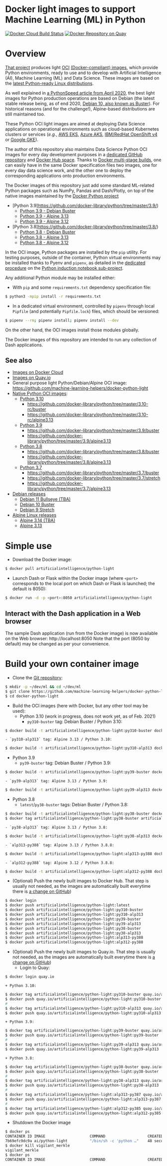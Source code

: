Docker light images to support Machine Learning (ML) in Python
==============================================================

[![Docker Cloud Build Status](https://img.shields.io/docker/cloud/build/artificialintelligence/python-light)](https://hub.docker.com/repository/docker/artificialintelligence/python-light/general)
[![Docker Repository on Quay](https://quay.io/repository/artificialintelligence/python-light/status "Docker Repository on Quay")](https://quay.io/repository/artificialintelligence/python-light)

# Overview
[That project](https://github.com/machine-learning-helpers/docker-python-light)
produces light [OCI](https://opencontainers.org/)
[(Docker-compliant) images](https://hub.docker.com/repository/docker/artificialintelligence/python-light/tags),
which provide Python environments, ready to use and to develop with
Artificial Intelligence (AI), Machine Learning (ML) and
Data Science. These images are based on the
[latest Python-ready Linux distributions](https://hub.docker.com/_/python).

As well explained in
[a PythonSpeed article from April 2020](https://pythonspeed.com/articles/base-image-python-docker-images/),
the best light images for Python production operations are based on Debian
(the latest stable release being, as of end 2020,
[Debian 10, also known as Buster](https://www.debian.org/releases/buster/)).
For historical reasons (and for the challenge!), Alpine-based distributions
are still maintained too.

These Python OCI light images are aimed at deploying Data Science
applications on operational environments such as cloud-based Kubernetes
clusters or services (_e.g._,
[AWS EKS](https://aws.amazon.com/eks),
[Azure AKS](https://azure.microsoft.com/en-us/services/kubernetes-service/),
[IBM/RedHat OpenShift v4](https://www.redhat.com/en/openshift-4) or
[Google GKE](https://cloud.google.com/kubernetes-engine)).

The author of this repository also maintains Data Science Python OCI images
for every day development purposes in a
[dedicated GitHub repository](https://github.com/machine-learning-helpers/docker-python-jupyter/)
and
[Docker Hub space](https://hub.docker.com/repository/docker/artificialintelligence/python-jupyter).
Thanks to
[Docker multi-stage builds](https://docs.docker.com/develop/develop-images/multistage-build/),
one can easily have in the same Docker specification files two images, one for
every day data science work, and the other one to deploy the corresponding
applications onto production environments.

The Docker images of this repository just add some standard ML-related Python
packages such as NumPy, Pandas and Dash/Plotly, on top of the native images
maintained by the [Docker Python project](https://github.com/docker-library/python)
* [Python 3.9]https://github.com/docker-library/python/tree/master/3.9/)
  + [Python 3.9 - Debian Buster](https://github.com/docker-library/python/tree/master/3.9/buster)
  + [Python 3.9 - Alpine 3.13](https://github.com/docker-library/python/tree/master/3.9/alpine3.13)
  + [Python 3.9 - Alpine 3.12](https://github.com/docker-library/python/tree/master/3.9/alpine3.12)
* [Python 3.8]https://github.com/docker-library/python/tree/master/3.8/)
  + [Python 3.8 - Debian Buster](https://github.com/docker-library/python/tree/master/3.8/buster)
  + [Python 3.8 - Alpine 3.13](https://github.com/docker-library/python/tree/master/3.8/alpine3.13)
  + [Python 3.8 - Alpine 3.12](https://github.com/docker-library/python/tree/master/3.8/alpine3.12)

In the OCI image, Python packages are installed by the `pip` utility. For testing purposes,
outside of the container, Python virtual environments may be installed thanks to Pyenv and `pipenv`,
as detailed in the
[dedicated procedure](http://github.com/machine-learning-helpers/induction-python/tree/master/installation/virtual-env)
on the
[Python induction notebook sub-project](http://github.com/machine-learning-helpers/induction-python).

Any additional Python module may be installed either:
* With `pip` and some `requirements.txt` dependency specification file:
```bash
$ python3 -mpip install -r requirements.txt
```
* In a dedicated virtual environment, controlled by `pipenv` through local `Pipfile`
  (and potentially `Pipfile.lock`) files, which should be versioned:
```bash
$ pipenv --rm; pipenv install; pipenv install --dev
```

On the other hand, the OCI images install those modules globally.

The Docker images of this repository are intended to run any collection
of Dash applications.

## See also
* [Images on Docker Cloud](https://cloud.docker.com/u/artificialintelligence/repository/docker/artificialintelligence/python-light)
* [Images on Quay.io](https://quay.io/repository/artificialintelligence/python-light)
* General purpose light Python/Debian/Alpine OCI image:
  https://github.com/machine-learning-helpers/docker-python-light
* [Native Python OCI images](https://github.com/docker-library/python):
  + [Python 3.10](https://github.com/docker-library/python/tree/master/3.10-rc)
    - https://github.com/docker-library/python/tree/master/3.10-rc/buster
    - https://github.com/docker-library/python/tree/master/3.10-rc/alpine3.13
  + [Python 3.9](https://github.com/docker-library/python/tree/master/3.9)
    - https://github.com/docker-library/python/tree/master/3.9/buster
    - https://github.com/docker-library/python/tree/master/3.9/alpine3.13
  + [Python 3.8](https://github.com/docker-library/python/tree/master/3.8)
    - https://github.com/docker-library/python/tree/master/3.8/buster
    - https://github.com/docker-library/python/tree/master/3.8/alpine3.13
  + [Python 3.7](https://github.com/docker-library/python/tree/master/3.7)
    - https://github.com/docker-library/python/tree/master/3.7/buster
    - https://github.com/docker-library/python/tree/master/3.7/stretch
    - https://github.com/docker-library/python/tree/master/3.7/alpine3.13
* [Debian releases](https://wiki.debian.org/DebianReleases)
  + [Debian 11 Bullseye (TBA)](https://wiki.debian.org/DebianBullseye)
  + [Debian 10 Buster](https://wiki.debian.org/DebianBuster)
  + [Debian 9 Stretch](https://wiki.debian.org/DebianStretch)
* [Alpine Linux releases](https://wiki.alpinelinux.org/wiki/Alpine_Linux:Releases)
  + [Alpine 3.14 (TBA)](https://wiki.alpinelinux.org/wiki/Release_Notes_for_Alpine_3.14.0)
  + [Alpine 3.13](https://wiki.alpinelinux.org/wiki/Release_Notes_for_Alpine_3.13.0)

# Simple use
* Download the Docker image:
```bash
$ docker pull artificialintelligence/python-light
```

* Launch Dash or Flask within the Docker image (where `<port>` corresponds
  to the local port on which Dash or Flask is launched; the default is 8050):
```bash
$ docker run -d -p <port>:8050 artificialintelligence/python-light
```

## Interact with the Dash application in a Web browser
The sample Dash application (run from the Docker image)
is now available on the Web browser: http://localhost:8050
Note that the port (8050 by default) may be changed as per your convenience.

# Build your own container image
* Clone the
  [Git repository](https://github.com/machine-learning-helpers/docker-python-light):
```bash
$ mkdir -p ~/dev/ml && cd ~/dev/ml
$ git clone https://github.com/machine-learning-helpers/docker-python-light.git
$ cd docker-python-light
```

* Build the OCI images (here with Docker, but any other tool may be used):
  + Python 3.10 (work in progress, does not work yet, as of Feb. 2021)
    - `py310-buster` tag: Debian Buster / Python 3.10:
```bash
$ docker build -t artificialintelligence/python-light:py310-buster docker/python-3.10-buster
```
    - `py310-alp313` tag: Alpine 3.13 / Python 3.10:
```bash
$ docker build -t artificialintelligence/python-light:py310-alp313 docker/python-3.10-alpine-3.13
```
  + Python 3.9
    - `py39-buster` tag: Debian Buster / Python 3.9:
```bash
$ docker build -t artificialintelligence/python-light:py39-buster docker/python-3.9-buster
```
    - `py39-alp313` tag: Alpine 3.13 / Python 3.9:
```bash
$ docker build -t artificialintelligence/python-light:py39-alp313 docker/python-3.9-alpine-3.13
```
  + Python 3.8
    - `latest`/`py38-buster` tags: Debian Buster / Python 3.8:
```bash
$ docker build -t artificialintelligence/python-light:py38-buster docker/python-3.8-buster
$ docker tag artificialintelligence/python-light:py38-buster artificialintelligence/python-light:latest
```
    - `py38-alp313` tag: Alpine 3.13 / Python 3.8:
```bash
$ docker build -t artificialintelligence/python-light:py38-alp313 docker/python-3.8-alpine-3.13
```
    - `alp313-py388` tag: Alpine 3.13 / Python 3.8.8:
```bash
$ docker build -t artificialintelligence/python-light:alp313-py388 docker/alpine-3.13
```
    - `alp312-py388` tag: Alpine 3.12 / Python 3.8.8:
```bash
$ docker build -t artificialintelligence/python-light:alp312-py388 docker/alpine-3.12
```

* (Optional) Push the newly built images to Docker Hub.
  That step is usually not needed, as the images are automatically
  built everytime there is
  [a change on GitHub](https://github.com/machine-learning-helpers/docker-python-light/commits/master))
```bash
$ docker login
$ docker push artificialintelligence/python-light:latest
$ docker push artificialintelligence/python-light:py310-buster
$ docker push artificialintelligence/python-light:py310-alp313
$ docker push artificialintelligence/python-light:py39-buster
$ docker push artificialintelligence/python-light:py39-alp313
$ docker push artificialintelligence/python-light:py38-buster
$ docker push artificialintelligence/python-light:py38-alp313
$ docker push artificialintelligence/python-light:alp313-py388
$ docker push artificialintelligence/python-light:alp312-py388
```

* (Optional) Push the newly built images to Quay.io.
  That step is usually not needed, as the images are automatically
  built everytime there is
  [a change on GitHub](https://github.com/machine-learning-helpers/docker-python-light/commits/master))
	+ Login to Quay:
```bash
$ docker login quay.io
```
	+ Python 3.10:
```bash
$ docker tag artificialintelligence/python-light:py310-buster quay.io/artificialintelligence/python-light:py310-buster
$ docker push quay.io/artificialintelligence/python-light:py310-buster
#
$ docker tag artificialintelligence/python-light:py310-alp313 quay.io/artificialintelligence/python-light:py310-alp313
$ docker push quay.io/artificialintelligence/python-light:py310-alp313
```
	+ Python 3.9:
```bash
$ docker tag artificialintelligence/python-light:py39-buster quay.io/artificialintelligence/python-light:py39-buster
$ docker push quay.io/artificialintelligence/python-light:py39-buster
#
$ docker tag artificialintelligence/python-light:py39-alp313 quay.io/artificialintelligence/python-light:py39-alp313
$ docker push quay.io/artificialintelligence/python-light:py39-alp313
```
	+ Python 3.8:
```bash
$ docker tag artificialintelligence/python-light:py38-buster quay.io/artificialintelligence/python-light:py38-buster
$ docker push quay.io/artificialintelligence/python-light:py38-buster
#
$ docker tag artificialintelligence/python-light:py38-alp313 quay.io/artificialintelligence/python-light:py38-alp313
$ docker push quay.io/artificialintelligence/python-light:py38-alp313
#
$ docker tag artificialintelligence/python-light:alp313-py387 quay.io/artificialintelligence/python-light:alp313-py387
$ docker push quay.io/artificialintelligence/python-light:alp313-py387
#
$ docker tag artificialintelligence/python-light:alp312-py385 quay.io/artificialintelligence/python-light:alp312-py385
$ docker push quay.io/artificialintelligence/python-light:alp312-py385
```

* Shutdown the Docker image
```bash
$ docker ps
CONTAINER ID IMAGE                    COMMAND                   CREATED        STATUS        PORTS                  NAMES
7b69efc9dc9a ai/python-light          "/bin/sh -c 'python …"    48 seconds ago Up 47 seconds 0.0.0.0:9000->8050/tcp vigilant_merkle
$ docker kill vigilant_merkle
vigilant_merkle
$ docker ps
CONTAINER ID IMAGE                    COMMAND                   CREATED        STATUS        PORTS                  NAMES
```

